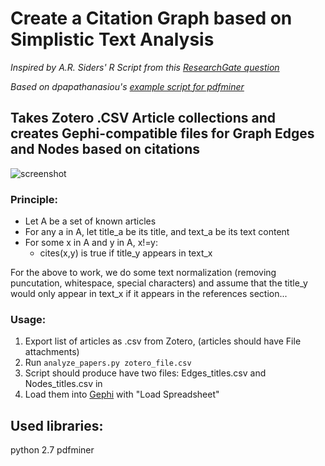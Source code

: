 # Create a Citation Graph based on Simplistic Text Analysis

_Inspired by A.R. Siders' R Script from this [ResearchGate question]( https://www.researchgate.net/post/Is_there_any_recommended_software_to_visualise_articles_papers_references_when_conducting_a_systematic_review_or_meta-analysis )_

_Based on dpapathanasiou's [example script for pdfminer](https://github.com/dpapathanasiou/pdfminer-layout-scanner)_

## Takes Zotero .CSV Article collections and creates Gephi-compatible files for Graph Edges and Nodes based on citations


![screenshot]( https://github.com/jaks6/citation_map/blob/master/screenshot_map.png )

### Principle:
* Let A be a set of known articles
* For any a in A, let title_a be its title, and text_a be its text content
* For some x in A and y in A, x!=y:
    * cites(x,y) is true if title_y appears in  text_x

For the above to work, we do some text normalization (removing puncutation, whitespace, special characters) and assume that
the title_y would only appear in text_x if it appears in the references section...

### Usage:
1. Export list of articles as .csv from Zotero, (articles should have File attachments)
2. Run `analyze_papers.py zotero_file.csv`
3. Script should produce have two files: Edges_titles.csv and Nodes_titles.csv in
4. Load them into [Gephi](https://gephi.org) with "Load Spreadsheet"


## Used libraries:
python 2.7
pdfminer

